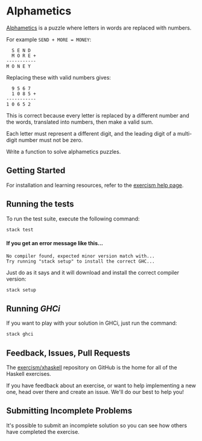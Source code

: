 # Alphametics

[Alphametics](https://en.wikipedia.org/wiki/Alphametics) is a puzzle where
letters in words are replaced with numbers.

For example `SEND + MORE = MONEY`:

```
  S E N D
  M O R E +
-----------
M O N E Y
```

Replacing these with valid numbers gives:

```
  9 5 6 7
  1 0 8 5 +
-----------
1 0 6 5 2
```

This is correct because every letter is replaced by a different number and the
words, translated into numbers, then make a valid sum.

Each letter must represent a different digit, and the leading digit of
a multi-digit number must not be zero.

Write a function to solve alphametics puzzles.


## Getting Started

For installation and learning resources, refer to the
[exercism help page](http://exercism.io/languages/haskell).

## Running the tests

To run the test suite, execute the following command:

```bash
stack test
```

#### If you get an error message like this...

```
No compiler found, expected minor version match with...
Try running "stack setup" to install the correct GHC...
```

Just do as it says and it will download and install
the correct compiler version:

```bash
stack setup
```

## Running *GHCi*

If you want to play with your solution in GHCi, just run the command:

```bash
stack ghci
```

## Feedback, Issues, Pull Requests

The [exercism/xhaskell](https://github.com/exercism/xhaskell) repository on
GitHub is the home for all of the Haskell exercises.

If you have feedback about an exercise, or want to help implementing a new
one, head over there and create an issue.  We'll do our best to help you!



## Submitting Incomplete Problems
It's possible to submit an incomplete solution so you can see how others have completed the exercise.
